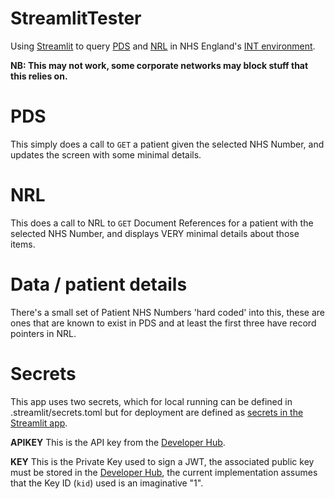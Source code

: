 # StreamlitTester
Using [Streamlit](https://streamlit.io/) to query [PDS](https://digital.nhs.uk/developer/api-catalogue/personal-demographics-service-fhir) and [NRL](https://digital.nhs.uk/developer/api-catalogue/national-record-locator-fhir/v3/consumer) in NHS England's [INT environment](https://digital.nhs.uk/developer/guides-and-documentation/testing#integration-testing).

**NB: This may not work, some corporate networks may block stuff that this relies on.**

# PDS
This simply does a call to `GET` a patient given the selected NHS Number, and updates the screen with some minimal details.

# NRL
This does a call to NRL to `GET` Document References for a patient with the selected NHS Number, and displays VERY minimal details about those items.

# Data / patient details
There's a small set of Patient NHS Numbers 'hard coded' into this, these are ones that are known to exist in PDS and at least the first three have record pointers in NRL.

# Secrets
This app uses two secrets, which for local running can be defined in .streamlit/secrets.toml but for deployment are defined as [secrets in the Streamlit app](https://docs.streamlit.io/library/advanced-features/secrets-management).

**APIKEY** This is the API key from the [Developer Hub](https://digital.nhs.uk/developer).

**KEY** This is the Private Key used to sign a JWT, the associated public key must be stored in  the [Developer Hub](https://digital.nhs.uk/developer), the current implementation assumes that the Key ID (`kid`) used is an imaginative "1".

